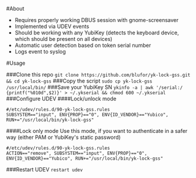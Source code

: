 #About
* Requires properly working DBUS session with gnome-screensaver
* Implemented via UDEV events
* Should be working with any YubiKey (detects the keyboard device, which should be present on all devices)
* Automatic user detection based on token serial number
* Logs event to syslog

#Usage

###Clone this repo
```git clone https://github.com/blufor/yk-lock-gss.git && cd yk-lock-gss```
###Copy the script
```sudo cp yk-lock-gss /usr/local/bin/```
###Save your YubiKey SN
```ykinfo -a | awk '/serial:/ {printf("%010d",$2)}' > ~/.ykserial && chmod 600 ~/.ykserial```
###Configure UDEV
####Lock/unlock mode
```
#/etc/udev/rules.d/90-yk-lock-gss.rules
SUBSYSTEM=="input", ENV{PROP}=="0", ENV{ID_VENDOR}=="Yubico", RUN+="/usr/local/bin/yk-lock-gss"
```
####Lock only mode
Use this mode, if you want to authenticate in a safer way (either PAM or YubiKey's static password)
```
#/etc/udev/rules.d/90-yk-lock-gss.rules
ACTION=="remove", SUBSYSTEM=="input", ENV{PROP}=="0", ENV{ID_VENDOR}=="Yubico", RUN+="/usr/local/bin/yk-lock-gss"
```
###Restart UDEV
```restart udev```
